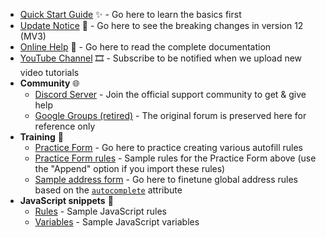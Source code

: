 - [Quick Start Guide](https://www.tohodo.com/autofill/quickstart) ✨ - Go here to learn the basics first
- [Update Notice](https://www.tohodo.com/autofill/v12-update) 📢 - Go here to see the breaking changes in version 12 (MV3)
- [Online Help](https://www.tohodo.com/autofill/help) 📕 - Go here to read the complete documentation
- [YouTube Channel](https://www.youtube.com/@lightningautofill) 🎞️ - Subscribe to be notified when we upload new video tutorials
- **Community** 🌐
  - [Discord Server](https://discord.gg/NY6xxsQBRD) - Join the official support community to get & give help
  - [Google Groups (retired)](https://groups.google.com/g/chrome-autofill) - The original forum is preserved here for reference only
- **Training** 💪
  - [Practice Form](https://www.tohodo.com/autofill/form) - Go here to practice creating various autofill rules
  - [Practice Form rules](https://pastebin.com/raw/k5j87pZB) - Sample rules for the Practice Form above (use the "Append" option if you import these rules)
  - [Sample address form](https://greenido.github.io/Product-Site-101/form-cc-example.html) - Go here to finetune global address rules based on the [`autocomplete`](https://developer.mozilla.org/docs/Web/HTML/Attributes/autocomplete) attribute
- **JavaScript snippets** 📜
  - [Rules](https://github.com/thdoan/autofill-snippets/blob/main/rules.txt) - Sample JavaScript rules
  - [Variables](https://github.com/thdoan/autofill-snippets/blob/main/variables.txt) - Sample JavaScript variables
